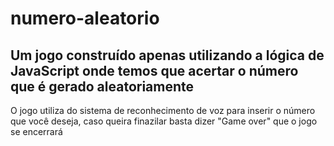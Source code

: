 # numero-aleatorio
<h2>Um jogo construído apenas utilizando a lógica de JavaScript onde temos que acertar o número que é gerado aleatoriamente</h2>
O jogo utiliza do sistema de reconhecimento de voz para inserir o número que você deseja, caso queira finazilar basta dizer "Game over" que o jogo se encerrará

